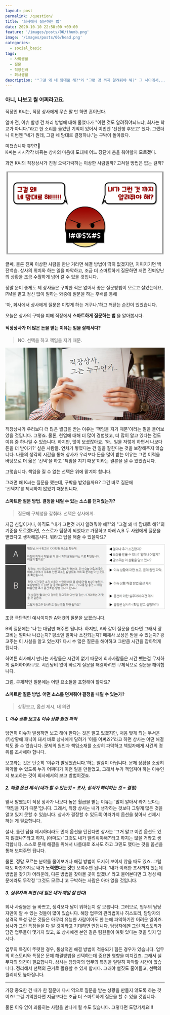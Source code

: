 ```yaml
---
layout: post
permalink: /question/
title: '회사에서 질문하는 법'
date: 2020-10-10 22:58:00 +09:00
feature: '/images/posts/06/thumb.png'
image: '/images/posts/06/head.png'
categories:
  - social_basic
tags:
  - 사회생활
  - 질문
  - 직장선배
  - 회사생활
description: '"그걸 왜 네 맘대로 해?"와 "그런 것 까지 알려줘야 해?" 그 사이에서...'
---
```


### 아니, 나보고 뭘 어쩌라고요.

 직장인 K씨는, 직장 상사에게 무슨 말 만 하면 혼이난다.

 얼마 전, 이슈 발생 건 처리 방법에 대해 물었다가 "이런 것도 알려줘야되느냐, 회사는 학교가 아니다."라고 한 소리를 들었던 기억이 있어서 이번엔 '선진행 후보고' 했다. 그랬더니 이번엔 "네가 뭔데, 그걸 네 맘대로 결정하냐."는 구박이 돌아왔다.

 미쳤습니까 휴먼?🤖<br>
 K씨는 시시각각 바뀌는 상사의 마음에 도대체 어느 장단에 춤을 춰야할지 모르겠다.

과연 K씨의 직장상사가 진정 오락가락하는 이상한 사람일까? 고쳐질 방법은 없는 걸까?


![why_angry](/images/posts/06/why.jpg)



글쎄, 물론 진짜 이상한 사람을 만난 거라면 해결 방법이 딱히 없겠지만, 지피지기면 백전백승.
상사의 위치와 하는 일을 파악하고, 조금 더 스마트하게 질문하면 저런 진퇴양난의 상황을 조금 수월하게 넘어 갈 수 있을 것입니다.

정말 운이 좋게도 제 상사들은 구박한 적은 없어서 좋은 질문방법이 모르고 살았는데요,
PM을 맡고 정신 없이 일하는 와중에 질문을 하는 후배를 통해

'아, 회사에서 상사에게 질문은 이렇게 하는 거구나.'하고 깨닫는 순간이 있었습니다.

오늘은 상사의 구박을 피해 직장에서 <b>스마트하게 질문하는 법</b> 을 알아봅시다.



#### 직장상사가 더 많은 돈을 받는 이유는 일을 잘해서다?
> NO. 선택을 하고 책임을 지기 때문.

![who_is_senior](/images/posts/06/who_you.jpg)

직장상사가 우리보다 더 많은 월급을 받는 이유는 '책임을 지기 때문'이라는 말을 들어보았을 것입니다. 그렇죠. 물론, 현업에 대해 더 많이 경험했고, 더 많이 알고 있다는 점도 이유 중 하나일 수 있습니다. 하지만, 많이 보셨잖아요. '와.. 일을 저렇게 하면서 나보다 돈을 더 받아가?' 싶은 사람들. 연차가 쌓였다는 건 일을 잘한다는 것을 보장해주지 않습니다. 나름의 생각의 시간을 통해 상사가 우리보다 돈을 많이 받는 이유는 그런 이력을 바탕으로 더 옳은 '선택'을 하고 '책임을 지기 때문'이라는 결론을 낼 수 있었습니다.

그렇습니다. 책임을 질 수 없는 선택은 위에 맡겨야 합니다.

그러면 왜 K씨는 질문을 했는데, 구박을 받았을까요? 그건 바로 질문에 <br>'선택지'를 제시하지 않았기 때문입니다.



#### 스마트한 질문 방법. 결정을 내릴 수 있는 소스를 던져줬는가?
> 질문에 구체성을 갖춰라. 선택은 상사에게.

지금 신입이거나, 아직도 "내가 그런것 까지 알려줘야 해?"와 "그걸 왜 네 맘대로 해?"의 기준을 모르겠다면, 스스로가 팀장이 되었다고 가정하고 아래 A,B 두 사원에게 질문을 받았다고 생각해봅시다. 뭐라고 답을 해줄 수 있을까요?

![who_is_senior](/images/posts/06/how_to.jpg)

조금 극단적인 예시이지만 A와 B의 질문을 보겠습니다.

B의 질문에는 '나'는 대답만 해주면 됩니다. 하지만, A와 같이 질문을 한다면 그래서 광고비는 얼마나 나갔는지? 평소엔 얼마나 소진되는지? 매체사 보상은 받을 수 있는지? 광고주는 이 사실을 알고 있는지? 다시 수 많은 질문을 해야하고 그만큼 시간을 잡아먹게 됩니다.

하여튼 회사에서 만나는 사람들은 시간이 없기 때문에 회사사람들은 시간 뺏는걸 무지하게 싫어하더라구요. 시간낭비 없이 빠르게 질문을 해결하려면 구체적으로 질문을 해야합니다.

그럼, 구체적인 질문에는 어떤 요소들을 포함해야 할까요?


#### 스마트한 질문 방법. 어떤 소스를 던져줘야 결정을 내릴 수 있는가?

> 상황보고, 옵션 제시, 내 의견

##### 1. 이슈 상황 보고 & 이슈 상황 원인 파악

  당연히 이슈가 발생하면 보고 해야 한다는 것은 알고 있겠지만, 처음 맞게 되는 무서운(?)상황에 패닉이 돼서 바로 상사에게 달려가 '이를 어쩌죠?'라고 하면 상사는 어떤 해결책도 줄 수 없습니다. 문제의 원인과 책임소재를 소상히 파악하고 책임자에게 사건의 경위를 조사해야 합니다.

  보고라는 것은 단순히 '이슈가 발생했습니다.'하는 알람이 아닙니다. 문제 상황을 소상히 파악할 수 있도록 누가 어쩌다가 이런 일을 만들었고, 그래서 누가 책임져야 하는 이슈인지 보고하는 것이 회사에서의 보고 방법이겠죠.

##### 2. 해결 옵션 제시 (내가 할 수 있는것 = 조사, 상사가 해야하는 것 = 결정)

  앞서 말했듯이 직장 상사가 나보다 높은 월급을 받는 이유는 '많이 알아서'라기 보다는 '책임을 지기 때문'입니다. 그래서, 직장 상사는 내가 생각하는 것보다 그렇게 많은 것을 알고 있지 못할 수 있습니다. 상사가 결정할 수 있도록 여러가지 옵션을 찾아서 선제시 하는 게 필요합니다.

  설사, 틀린 답을 제시하더라도 먼저 옵션을 던진다면 상사는 '그거 말고 이런 옵션도 있지 않겠나?'라고 하지, (아마도) '그것도 내가 알려줘야해?'라고 하지는 않을 거라고 생각합니다. 스스로 문제 해결을 위해서 나름대로 조사도 하고 고민도 했다는 것을 옵션을 통해 보여주면 됩니다.

  물론, 정말 모르는 분야를 물어보거나 해결 방법이 도저히 보이지 않을 때도 있죠. 그럴 때도 마찬가지로 내가 <b>노력했다는 것</b>만 보여주면 됩니다. '내가 이러한 조사까지 했는데 방법을 찾기가 어려운데, 다른 방법을 찾아볼 곳이 없겠냐' 라고 물어본다면 그 정성 때문에라도 무작정 '그것도 모르냐'고 구박하는 사람은 아마 없을 것입니다.


##### 3. 실무자의 의견 (내 일은 내가 제일 잘 안다)

  회사 사람들은 늘 바쁘고, 생각보다 남이 뭐하는지 잘 모릅니다. 그러므로, 업무의 담당자만이 알 수 있는 것들이 많이 있습니다. 해당 업무의 관리법이나 히스토리, 담당자의 성격적 특성 같은 것들은 아무리 유능한 사람이어도 한 눈에 파악하기란 어려운 일이죠. 상사가 그런 특징들을 다 알 것이라고 기대하면 안됩니다. 담당자에겐 그런 히스토리가 담긴 업무들이 몇가지 있고, 또 상사에겐 본인 같은 팀원들이 여럿 있다는 것을 잊지 맙시다.

  업무의 특징이 뚜렷한 경우, 통상적인 해결 방법이 적용되기 힘든 경우가 있습니다. 업무의 히스토리와 특징은 문제 해결방법을 선택하는데 중요한 영향을 미치겠죠. 그래서 실무자의 의견이 필요합니다. 상사는 담당자의 업무의 특징을 일일히 파악할 시간이 없습니다. 정리해서 선택의 근거로 활용할 수 있게 합시다. 그래야 뻘짓도 줄어들고, 선택의 퀄리티도 높아집니다.


------------------------


가장 중요한 건 내가 한 질문에 다시 역으로 질문을 받는 상황을 만들지 않도록 하는 것이죠! 그걸 기억한다면 지금보다는 조금 더 스마트하게 질문을 할 수 있을 것입니다.

물론 이유 없이 괴롭히는 사람을 만나게 될 수도 있습니다. 그렇다면 도망가세요!!!
